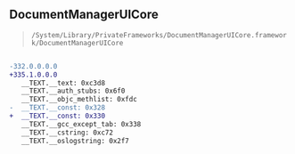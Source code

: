 ## DocumentManagerUICore

> `/System/Library/PrivateFrameworks/DocumentManagerUICore.framework/DocumentManagerUICore`

```diff

-332.0.0.0.0
+335.1.0.0.0
   __TEXT.__text: 0xc3d8
   __TEXT.__auth_stubs: 0x6f0
   __TEXT.__objc_methlist: 0xfdc
-  __TEXT.__const: 0x328
+  __TEXT.__const: 0x330
   __TEXT.__gcc_except_tab: 0x338
   __TEXT.__cstring: 0xc72
   __TEXT.__oslogstring: 0x2f7

```
